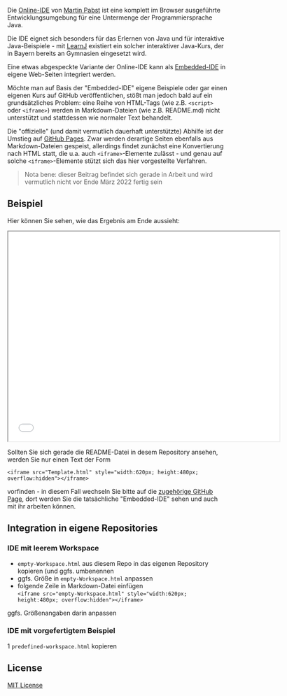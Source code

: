 Die [Online-IDE](https://github.com/martin-pabst/Online-IDE) von [Martin Pabst](https://github.com/martin-pabst) ist eine komplett im Browser ausgeführte Entwicklungsumgebung für eine Untermenge der Programmiersprache Java.

Die IDE eignet sich besonders für das Erlernen von Java und für interaktive Java-Beispiele - mit [LearnJ](https://www.learnj.de/doku.php) existiert ein solcher interaktiver Java-Kurs, der in Bayern bereits an Gymnasien eingesetzt wird.

Eine etwas abgespeckte Variante der Online-IDE kann als [Embedded-IDE](https://github.com/martin-pabst/Online-IDE#2-embedded-ide) in eigene Web-Seiten integriert werden.

Möchte man auf Basis der "Embedded-IDE" eigene Beispiele oder gar einen eigenen Kurs auf GitHub veröffentlichen, stößt man jedoch bald auf ein grundsätzliches Problem: eine Reihe von HTML-Tags (wie z.B. `<script>` oder `<iframe>`) werden in Markdown-Dateien (wie z.B. README.md) nicht unterstützt und stattdessen wie normaler Text behandelt.

Die "offizielle" (und damit vermutlich dauerhaft unterstützte) Abhilfe ist der Umstieg auf [GitHub Pages](https://pages.github.com/). Zwar werden derartige Seiten ebenfalls aus Markdown-Dateien gespeist, allerdings findet zunächst eine Konvertierung nach HTML statt, die u.a. auch `<iframe>`-Elemente zulässt - und genau auf solche `<iframe>`-Elemente stützt sich das hier vorgestellte Verfahren.

> Nota bene: dieser Beitrag befindet sich gerade in Arbeit und wird vermutlich nicht vor Ende März 2022 fertig sein

## Beispiel ##
  
Hier können Sie sehen, wie das Ergebnis am Ende aussieht:
  
<iframe src="Template.html" style="width:620px; height:480px; overflow:hidden"></iframe>

Sollten Sie sich gerade die README-Datei in desem Repository ansehen, werden Sie nur einen Text der Form
  
```
<iframe src="Template.html" style="width:620px; height:480px; overflow:hidden"></iframe>
```
  
vorfinden - in diesem Fall wechseln Sie bitte auf die [zugehörige GitHub Page](https://rozek.github.io/online-ide-within-github-pages/), dort werden Sie die tatsächliche "Embedded-IDE" sehen und auch mit ihr arbeiten können.
  
## Integration in eigene Repositories ##

### IDE mit leerem Workspace ###

* `empty-Workspace.html` aus diesem Repo in das eigenen Repository kopieren (und ggfs. umbenennen
* ggfs. Größe in `empty-Workspace.html` anpassen
* folgende Zeile in Markdown-Datei einfügen<br>`<iframe src="empty-Workspace.html" style="width:620px; height:480px; overflow:hidden"></iframe>`

ggfs. Größenangaben darin anpassen

### IDE mit vorgefertigtem Beispiel ###

1 `predefined-workspace.html` kopieren


## License ##

[MIT License](LICENSE.md)

